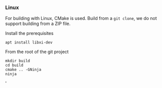 ### Linux

For building with Linux, CMake is used. Build from a `git clone`, we do not support building from a ZIP file.

Install the prerequisites
```
apt install libxi-dev
```

From the root of the git project
```
mkdir build
cd build
cmake .. -GNinja
ninja
```
'
